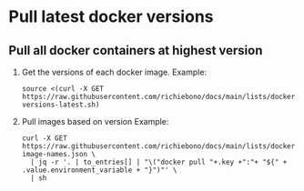 # Pull latest docker versions

## Pull all docker containers at highest version

1. Get the versions of each docker image.
   Example:

    ```console
    source <(curl -X GET https://raw.githubusercontent.com/richiebono/docs/main/lists/docker-versions-latest.sh)
    ```

1. Pull images based on version
   Example:

    ```console
    curl -X GET https://raw.githubusercontent.com/richiebono/docs/main/lists/docker-image-names.json \
      | jq -r '. | to_entries[] | "\("docker pull "+.key +":"+ "${" + .value.environment_variable + "}")"' \
      | sh
    ```
